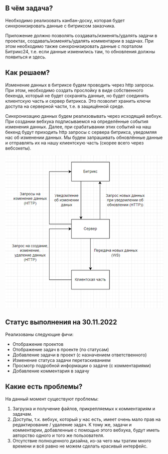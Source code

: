 ## В чём задача?

Необходимо реализовать канбан-доску, которая будет синхронизировать данные с битриксом заказчика.

Приложение должно позволять создавать/изменять/удалять задачи в проектах, создавать/изменять/удалять комментарии в задачах.
При этом необходимо также синхронизировать данные с порталом Битрикс24, т.е. если данные изменились там, то обновления должны появиться и здесь.

## Как решаем?

Изменение данных в битриксе будем проводить через http запросы. При этом, необходимо создать прослойку в виде собственного бекенда, который не будет сохранять данные, но будет соединять клиентскую часть и сервер битрикса. Это позволит хранить ключи доступа на серверной части, т.е. в защищённой среде.

Синхронизацию данных будем реализовывать через исходящий вебхук. При создании вебхука подписываемся на определённые события изменения данных. Далее, при срабатывании этих событий на наш бекенд будут приходить http запросы с сервера битрикса, уведомляя нас об изменении данных. Мы будем запрашивать обновлённые данные и отправлять их на нашу клиентскую часть (скорее всего через вебсокеты).

![Схема работы](/docs/scheme.png)

## Статус выполнения на 30.11.2022

Реализованы следующие фичи:
- Отображение проектов
- Отображение задач в проекте (по статусам)
- Добавление задачи в проект (с назначением ответственного)
- Изменение статуса задачи перетаскиванием
- Просмотр подробной информации о задаче (с комментариями)
- Добавление комментария в задачу

## Какие есть проблемы?

На данный момент существуют проблемы:

1. Загрузка и получение файлов, прикрепляемых к комментариям и задачам.
2. Доступы, т.к. вебхук, который у нас есть, имеет очень мало прав на редактирование / удаление задач. К тому же, задачи и комментарии, добавленные с помощью этого вебхука, будут иметь авторство одного и того же пользователя.
3. Отсутствие полноценного дизайна, из-за чего мы тратим много времени и всё равно не можем сделать красивый интерфейс.
